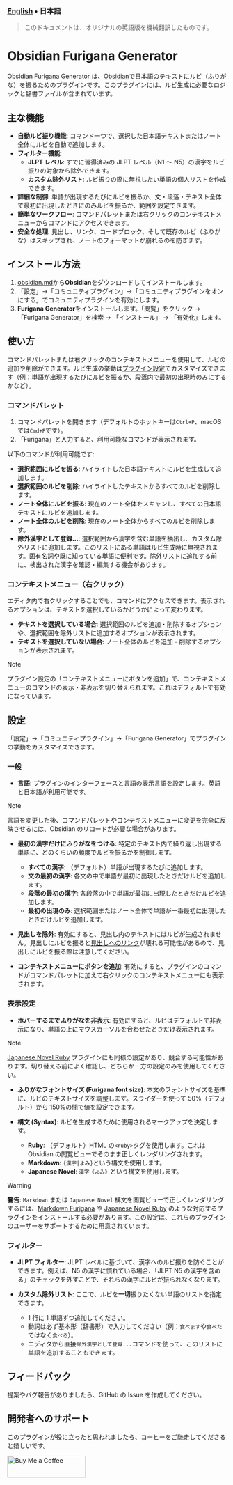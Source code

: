 ### [English](./README.md) • 日本語

> このドキュメントは、オリジナルの英語版を機械翻訳したものです。

# Obsidian Furigana Generator

Obsidian Furigana Generator は、[Obsidian](https://obsidian.md)で日本語のテキストにルビ（ふりがな）を振るためのプラグインです。このプラグインには、ルビ生成に必要なロジックと辞書ファイルが含まれています。

## 主な機能

-   **自動ルビ振り機能**: コマンド一つで、選択した日本語テキストまたはノート全体にルビを自動で追加します。
-   **フィルター機能**:
    -   **JLPT レベル**: すでに習得済みの JLPT レベル（N1 ～ N5）の漢字をルビ振りの対象から除外できます。
    -   **カスタム除外リスト**: ルビ振りの際に無視したい単語の個人リストを作成できます。
-   **詳細な制御**: 単語が出現するたびにルビを振るか、文・段落・テキスト全体で最初に出現したときにのみルビを振るか、範囲を設定できます。
-   **簡単なワークフロー**: コマンドパレットまたは右クリックのコンテキストメニューからコマンドにアクセスできます。
-   **安全な処理**: 見出し、リンク、コードブロック、そして既存のルビ（ふりがな）はスキップされ、ノートのフォーマットが崩れるのを防ぎます。

## インストール方法

1.  [obsidian.md](https://obsidian.md/)から**Obsidian**をダウンロードしてインストールします。
2.  「設定」→「コミュニティプラグイン」→「コミュニティプラグインをオンにする」でコミュニティプラグインを有効にします。
3.  **Furigana Generator**をインストールします。「閲覧」をクリック → 「Furigana Generator」を検索 → 「インストール」 → 「有効化」します。

## 使い方

コマンドパレットまたは右クリックのコンテキストメニューを使用して、ルビの追加や削除ができます。ルビ生成の挙動は[プラグイン設定](#設定)でカスタマイズできます（例：単語が出現するたびにルビを振るか、段落内で最初の出現時のみにするかなど）。

### コマンドパレット

1.  コマンドパレットを開きます（デフォルトのホットキーは`Ctrl+P`、macOS では`Cmd+P`です）。
2.  「Furigana」と入力すると、利用可能なコマンドが表示されます。

以下のコマンドが利用可能です:

-   **選択範囲にルビを振る**: ハイライトした日本語テキストにルビを生成して追加します。
-   **選択範囲のルビを削除**: ハイライトしたテキストからすべてのルビを削除します。
-   **ノート全体にルビを振る**: 現在のノート全体をスキャンし、すべての日本語テキストにルビを追加します。
-   **ノート全体のルビを削除**: 現在のノート全体からすべてのルビを削除します。
-   **除外漢字として登録...**: 選択範囲から漢字を含む単語を抽出し、カスタム除外リストに追加します。このリストにある単語はルビ生成時に無視されます。固有名詞や既に知っている単語に便利です。除外リストに追加する前に、検出された漢字を確認・編集する機会があります。

### コンテキストメニュー（右クリック）

エディタ内で右クリックすることでも、コマンドにアクセスできます。表示されるオプションは、テキストを選択しているかどうかによって変わります。

-   **テキストを選択している場合**: 選択範囲のルビを追加・削除するオプションや、選択範囲を除外リストに追加するオプションが表示されます。
-   **テキストを選択していない場合**: ノート全体のルビを追加・削除するオプションが表示されます。
> [!NOTE]
> プラグイン設定の「コンテキストメニューにボタンを追加」で、コンテキストメニューのコマンドの表示・非表示を切り替えられます。これはデフォルトで有効になっています。

## 設定

「設定」→「コミュニティプラグイン」→「Furigana Generator」でプラグインの挙動をカスタマイズできます。

### 一般

-   **言語**: プラグインのインターフェースと言語の表示言語を設定します。英語と日本語が利用可能です。
> [!NOTE]
> 言語を変更した後、コマンドパレットやコンテキストメニューに変更を完全に反映させるには、Obsidian のリロードが必要な場合があります。

-   **最初の漢字だけにふりがなをつける**: 特定のテキスト内で繰り返し出現する単語に、どのくらいの頻度でルビを振るかを制御します。

    -   **すべての漢字**: （デフォルト）単語が出現するたびに追加します。
    -   **文の最初の漢字**: 各文の中で単語が最初に出現したときだけルビを追加します。
    -   **段落の最初の漢字**: 各段落の中で単語が最初に出現したときだけルビを追加します。
    -   **最初の出現のみ**: 選択範囲またはノート全体で単語が一番最初に出現したときだけルビを追加します。

-   **見出しを除外**: 有効にすると、見出し内のテキストにはルビが生成されません。見出しにルビを振ると[見出しへのリンク](https://publish.obsidian.md/help-ja/%E3%82%AC%E3%82%A4%E3%83%89/%E5%86%85%E9%83%A8%E3%83%AA%E3%83%B3%E3%82%AF#%E8%A6%8B%E5%87%BA%E3%81-9%E3%81%B8%E3%81%AE%E3%83%AA%E3%83%B3%E3%82%AF)が壊れる可能性があるので、見出しにルビを振る際は注意してください。

-   **コンテキストメニューにボタンを追加**: 有効にすると、プラグインのコマンドがコマンドパレットに加えて右クリックのコンテキストメニューにも表示されます。

### 表示設定

-   **ホバーするまでふりがなを非表示**: 有効にすると、ルビはデフォルトで非表示になり、単語の上にマウスカーソルを合わせたときだけ表示されます。
> [!NOTE]
> [Japanese Novel Ruby](https://github.com/k-quels/japanese-novel-ruby) プラグインにも同様の設定があり、競合する可能性があります。切り替える前によく確認し、どちらか一方の設定のみを使用してください。

-   **ふりがなフォントサイズ (Furigana font size)**: 本文のフォントサイズを基準に、ルビのテキストサイズを調整します。スライダーを使って 50%（デフォルト）から 150%の間で値を設定できます。

-   **構文 (Syntax)**: ルビを生成するために使用されるマークアップを決定します。

    -   **Ruby**: （デフォルト）HTML の`<ruby>`タグを使用します。これは Obsidian の閲覧ビューでそのまま正しくレンダリングされます。
    -   **Markdown**: `{漢字|よみ}`という構文を使用します。
    -   **Japanese Novel**: `漢字《よみ》`という構文を使用します。
> [!WARNING] 
> **警告**: `Markdown` または `Japanese Novel` 構文を閲覧ビューで正しくレンダリングするには、[Markdown Furigana](https://github.com/steven-kraft/obsidian-markdown-furigana) や [Japanese Novel Ruby](https://github.com/k-quels/japanese-novel-ruby) のような対応するプラグインをインストールする必要があります。この設定は、これらのプラグインのユーザーをサポートするために用意されています。

### フィルター

-   **JLPT フィルター**: JLPT レベルに基づいて、漢字へのルビ振りを防ぐことができます。例えば、N5 の漢字に慣れている場合、「JLPT N5 の漢字を含める」のチェックを外すことで、それらの漢字にルビが振られなくなります。

-   **カスタム除外リスト**: ここで、ルビを**一切**振りたくない単語のリストを指定できます。
    -   1 行に 1 単語ずつ追加してください。
    -   動詞は必ず基本形（辞書形）で入力してください（例：`食べます`や`食べた`ではなく`食べる`）。
    -   エディタから直接`除外漢字として登録...`コマンドを使って、このリストに単語を追加することもできます。

## フィードバック

提案やバグ報告がありましたら、GitHub の Issue を作成してください。

## 開発者へのサポート

このプラグインが役に立ったと思われましたら、コーヒーをご馳走してくださると嬉しいです。

<a href="https://www.buymeacoffee.com/asuder">
    <img src="https://cdn.buymeacoffee.com/buttons/v2/default-yellow.png" alt="Buy Me a Coffee" width="180" height="50">
</a>
